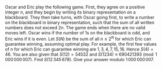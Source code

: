 Oscar and Eric play the following game. First, they agree on a positive integer $n$, and they begin by writing its binary representation on a blackboard. They then take turns, with Oscar going first, to write a number on the blackboard in binary representation, such that the sum of all written numbers does not exceed $2n$.
The game ends when there are no valid moves left. Oscar wins if the number of $1$s on the blackboard is odd, and Eric wins if it is even.
Let $S(N)$ be the sum of all $n \le 2^N$ for which Eric can guarantee winning, assuming optimal play.
For example, the first few values of $n$ for which Eric can guarantee winning are $1,3,4,7,15,16$. Hence $S(4)=46$.
You are also given that $S(12) = 54532$ and $S(1234) \equiv 690421393 \pmod{1\,000\,000\,007}$.
Find $S(12\,345\,678)$. Give your answer modulo $1\,000\,000\,007$.